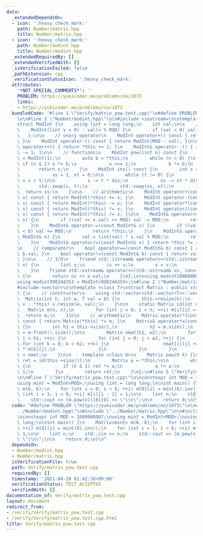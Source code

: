 ```yaml
---
data:
  _extendedDependsOn:
  - icon: ':heavy_check_mark:'
    path: Number/matrix.hpp
    title: Number/matrix.hpp
  - icon: ':heavy_check_mark:'
    path: Number/modint.hpp
    title: Number/modint.hpp
  _extendedRequiredBy: []
  _extendedVerifiedWith: []
  _isVerificationFailed: false
  _pathExtension: cpp
  _verificationStatusIcon: ':heavy_check_mark:'
  attributes:
    '*NOT_SPECIAL_COMMENTS*': ''
    PROBLEM: https://yukicoder.me/problems/no/1073
    links:
    - https://yukicoder.me/problems/no/1073
  bundledCode: "#line 1 \"Verify/matrix_pow.test.cpp\"\n#define PROBLEM \"https://yukicoder.me/problems/no/1073\"\
    \n\n#line 2 \"Number/modint.hpp\"\n\n#include <iostream>\n\ntemplate <int MOD>\n\
    struct ModInt {\n    using lint = long long;\n    int val;\n\n    // constructor\n\
    \    ModInt(lint v = 0) : val(v % MOD) {\n        if (val < 0) val += MOD;\n \
    \   };\n\n    // unary operator\n    ModInt operator+() const { return ModInt(val);\
    \ }\n    ModInt operator-() const { return ModInt(MOD - val); }\n\n    ModInt&\
    \ operator++() { return *this += 1; }\n    ModInt& operator--() { return *this\
    \ -= 1; }\n\n    // functions\n    ModInt pow(lint n) const {\n        auto x\
    \ = ModInt(1);\n        auto b = *this;\n        while (n > 0) {\n           \
    \ if (n & 1) x *= b;\n            n >>= 1;\n            b *= b;\n        }\n \
    \       return x;\n    }\n    ModInt inv() const {\n        int s = val, t = MOD,\n\
    \            xs = 1, xt = 0;\n\n        while (t != 0) {\n            auto div\
    \ = s / t;\n\n            s -= t * div;\n            xs -= xt * div;\n\n     \
    \       std::swap(s, t);\n            std::swap(xs, xt);\n        }\n\n      \
    \  return xs;\n    }\n\n    // arithmetic\n    ModInt operator+(const ModInt&\
    \ x) const { return ModInt(*this) += x; }\n    ModInt operator-(const ModInt&\
    \ x) const { return ModInt(*this) -= x; }\n    ModInt operator*(const ModInt&\
    \ x) const { return ModInt(*this) *= x; }\n    ModInt operator/(const ModInt&\
    \ x) const { return ModInt(*this) /= x; }\n\n    ModInt& operator+=(const ModInt&\
    \ x) {\n        if ((val += x.val) >= MOD) val -= MOD;\n        return *this;\n\
    \    }\n    ModInt& operator-=(const ModInt& x) {\n        if ((val -= x.val)\
    \ < 0) val += MOD;\n        return *this;\n    }\n    ModInt& operator*=(const\
    \ ModInt& x) {\n        val = lint(val) * x.val % MOD;\n        return *this;\n\
    \    }\n    ModInt& operator/=(const ModInt& x) { return *this *= x.inv(); }\n\
    \n    // comparator\n    bool operator==(const ModInt& b) const { return val ==\
    \ b.val; }\n    bool operator!=(const ModInt& b) const { return val != b.val;\
    \ }\n\n    // I/O\n    friend std::istream& operator>>(std::istream& is, ModInt&\
    \ x) {\n        lint v;\n        is >> v;\n        x = v;\n        return is;\n\
    \    }\n    friend std::ostream& operator<<(std::ostream& os, const ModInt& x)\
    \ {\n        return os << x.val;\n    }\n};\n\nusing modint1000000007 = ModInt<1000000007>;\n\
    using modint998244353 = ModInt<998244353>;\n#line 2 \"Number/matrix.hpp\"\n\n\
    #include <vector>\n\ntemplate <class T>\nstruct Matrix : public std::vector<std::vector<T>>\
    \ {\n    // constructor\n    using std::vector<std::vector<T>>::vector;\n\n  \
    \  Matrix(int h, int w, T val = 0) {\n        this->resize(h);\n        for (auto&\
    \ v : *this) v.resize(w, val);\n    }\n\n    static Matrix id(int n) {\n     \
    \   Matrix m(n, n);\n        for (int i = 0; i < n; ++i) m[i][i] = 1;\n      \
    \  return m;\n    }\n\n    // arithmetic\n    Matrix operator*(const Matrix& m)\
    \ const { return Matrix(*this) *= m; }\n    Matrix& operator*=(const Matrix& m)\
    \ {\n        int h1 = this->size(),\n            h2 = m.size(),\n            w2\
    \ = m.front().size();\n\n        Matrix nmat(h1, w2);\n        for (int i = 0;\
    \ i < h1; ++i) {\n            for (int j = 0; j < w2; ++j) {\n               \
    \ for (int k = 0; k < h2; ++k) {\n                    nmat[i][j] += (*this)[i][k]\
    \ * m[k][j];\n                }\n            }\n        }\n        return *this\
    \ = nmat;\n    }\n\n    template <class U>\n    Matrix pow(U k) {\n        Matrix\
    \ ret = id(this->size());\n        Matrix a = *this;\n\n        while (k > 0)\
    \ {\n            if (k & 1) ret *= a;\n            a *= a;\n            k >>=\
    \ 1;\n        }\n        return ret;\n    }\n};\n#line 5 \"Verify/matrix_pow.test.cpp\"\
    \n\n#line 7 \"Verify/matrix_pow.test.cpp\"\n\nconstexpr int MOD = 1000000007;\n\
    using mint = ModInt<MOD>;\nusing lint = long long;\n\nint main() {\n    Matrix<mint>\
    \ m(6, 6);\n    for (int i = 0; i < 6; ++i) m[0][i] = mint(6).inv();\n    for\
    \ (int i = 1; i < 6; ++i) m[i][i - 1] = 1;\n\n    lint n;\n    std::cin >> n;\n\
    \    std::cout << (m.pow(n))[0][0] << \"\\n\";\n\n    return 0;\n}\n"
  code: "#define PROBLEM \"https://yukicoder.me/problems/no/1073\"\n\n#include \"\
    ../Number/modint.hpp\"\n#include \"../Number/matrix.hpp\"\n\n#include <iostream>\n\
    \nconstexpr int MOD = 1000000007;\nusing mint = ModInt<MOD>;\nusing lint = long\
    \ long;\n\nint main() {\n    Matrix<mint> m(6, 6);\n    for (int i = 0; i < 6;\
    \ ++i) m[0][i] = mint(6).inv();\n    for (int i = 1; i < 6; ++i) m[i][i - 1] =\
    \ 1;\n\n    lint n;\n    std::cin >> n;\n    std::cout << (m.pow(n))[0][0] <<\
    \ \"\\n\";\n\n    return 0;\n}\n"
  dependsOn:
  - Number/modint.hpp
  - Number/matrix.hpp
  isVerificationFile: true
  path: Verify/matrix_pow.test.cpp
  requiredBy: []
  timestamp: '2021-04-20 01:42:38+09:00'
  verificationStatus: TEST_ACCEPTED
  verifiedWith: []
documentation_of: Verify/matrix_pow.test.cpp
layout: document
redirect_from:
- /verify/Verify/matrix_pow.test.cpp
- /verify/Verify/matrix_pow.test.cpp.html
title: Verify/matrix_pow.test.cpp
---
```

